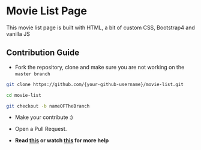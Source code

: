 # Movie List Page

This movie list page is built with HTML, a bit of custom CSS, Bootstrap4 and vanilla JS

## Contribution Guide

- Fork the repository, clone and make sure you are not working on the `master branch`

```bash
git clone https://github.com/{your-github-username}/movie-list.git
```

```bash
cd movie-list
```

```bash
git checkout -b nameOFTheBranch
```

- Make your contribute :)

- Open a Pull Request.

- **Read [this](https://help.github.com/en/articles/creating-a-pull-request-from-a-fork) or watch [this](https://www.youtube.com/watch?v=G1I3HF4YWEw) for more help**
